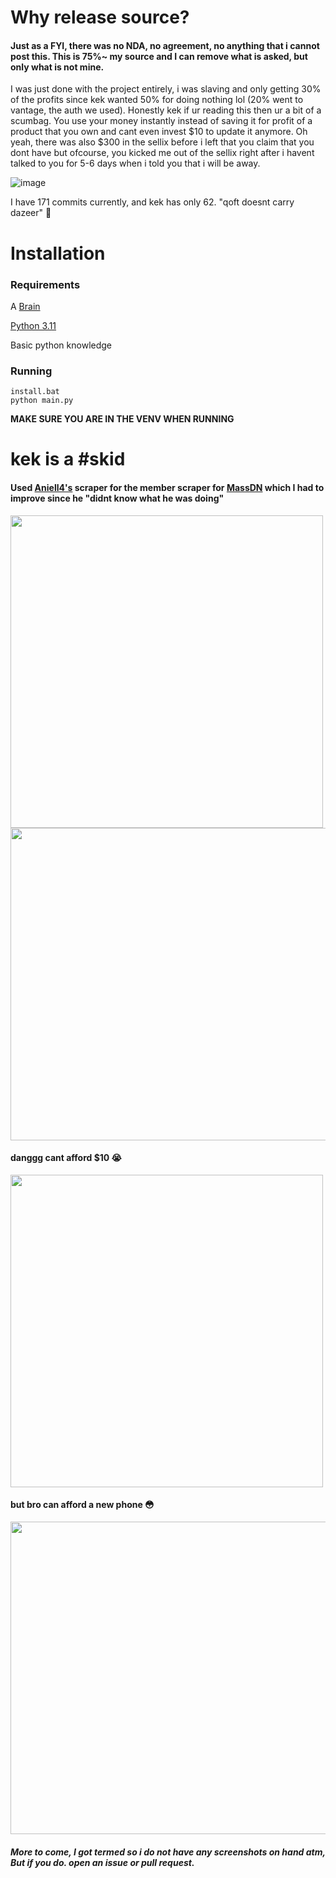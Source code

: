 # Why release source?

#### Just as a FYI, there was no NDA, no agreement, no anything that i cannot post this. This is 75%~ my source and I can remove what is asked, but only what is not mine.

I was just done with the project entirely, i was slaving and only getting 30% of the profits since kek wanted 50% for doing nothing lol (20% went to vantage, the auth we used).
Honestly kek if ur reading this then ur a bit of a scumbag. You use your money instantly instead of saving it for profit of a product that you own and cant even invest $10 to update it anymore.
Oh yeah, there was also $300 in the sellix before i left that you claim that you dont have but ofcourse, you kicked me out of the sellix right after i havent talked to you for 5-6 days when i told you that i will be away.

![image](https://github.com/qoft/Dazeer-Spammer/assets/63415260/8e541f0f-354f-4258-a80b-661f3ab769d4)

I have 171 commits currently, and kek has only 62. "qoft doesnt carry dazeer" 🤨

# Installation
### Requirements
A [Brain](https://www.cancer.gov/publications/dictionaries/cancer-terms/def/brain)

[Python 3.11](https://www.python.org/downloads/release/python-3113/)

Basic python knowledge

### Running
```batch
install.bat
python main.py
```
**MAKE SURE YOU ARE IN THE VENV WHEN RUNNING**

# kek is a #skid
#### Used [Aniell4's](http://github.com/Aniell4) scraper for the member scraper for [MassDN](https://github.com/Aniell4/MassDN/blob/main/scrape.py#L51) which I had to improve since he "didnt know what he was doing"
<img src="https://github.com/qoft/Dazeer-Spammer/assets/63415260/b81c2471-6fae-4fc5-a753-c85562bd03c6" width="500" height="500">
<img src="https://github.com/qoft/Dazeer-Spammer/assets/63415260/81369d6f-1f9e-4237-b402-0dff0ea8992e" width="700" height="500">


#### danggg cant afford $10 😭

<img src="https://github.com/qoft/Dazeer-Spammer/assets/63415260/33560afa-cd34-4136-838e-df2402ffe167" width="500" height="500">

#### but bro can afford a new phone 😳


<img src="https://github.com/qoft/Dazeer-Spammer/assets/63415260/91aae9ea-3597-40e8-9995-7a6a075313cf" width="900" height="500">


##### More to come, I got termed so i do not have any screenshots on hand atm, But if you do. open an issue or pull request.

